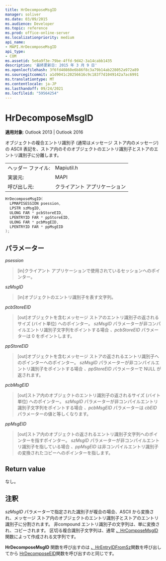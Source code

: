 ```yaml
---
title: HrDecomposeMsgID
manager: soliver
ms.date: 03/09/2015
ms.audience: Developer
ms.topic: reference
ms.prod: office-online-server
ms.localizationpriority: medium
api_name:
- MAPI.HrDecomposeMsgID
api_type:
- COM
ms.assetid: 5e6a9f3e-79be-4ffd-9d42-3a14cabb1435
description: '最終更新日: 2015 年 3 月 9 日'
ms.openlocfilehash: 3f6fd40860e6b86f8c3a79b14ab228052a972a89
ms.sourcegitcommit: a1d9041c20256616c9c183f7d1049142a7ac6991
ms.translationtype: MT
ms.contentlocale: ja-JP
ms.lasthandoff: 09/24/2021
ms.locfileid: "59564254"
---
```

# <a name="hrdecomposemsgid"></a>HrDecomposeMsgID

  
  
**適用対象**: Outlook 2013 | Outlook 2016 
  
オブジェクトの複合エントリ識別子 (通常はメッセージ ストア内のメッセージ) の ASCII 表記を、ストア内のそのオブジェクトのエントリ識別子とストアのエントリ識別子に分離します。 
  
|||
|:-----|:-----|
|ヘッダー ファイル:  <br/> |Mapiutil.h  <br/> |
|実装元:  <br/> |MAPI  <br/> |
|呼び出し元:  <br/> |クライアント アプリケーション  <br/> |
   
```cpp
HrDecomposeMsgID(
  LPMAPISESSION psession,
  LPSTR szMsgID,
  ULONG FAR * pcbStoreEID,
  LPENTRYID FAR * ppStoreEID,
  ULONG FAR * pcbMsgEID,
  LPENTRYID FAR * ppMsgEID
);
```

## <a name="parameters"></a>パラメーター

 _psession_
  
> [in]クライアント アプリケーションで使用されているセッションへのポインター。 
    
 _szMsgID_
  
> [in]オブジェクトのエントリ識別子を表す文字列。 
    
 _pcbStoreEID_
  
> [out]オブジェクトを含むメッセージ ストアのエントリ識別子の返されるサイズ (バイト単位) へのポインター。 _szMsgID_ パラメーターが非コンパイルエントリ識別子文字列をポイントする場合 _、pcbStoreEID_ パラメーターは 0 をポイントします。 
    
 _ppStoreEID_
  
> [out]オブジェクトを含むメッセージ ストアの返されるエントリ識別子へのポインターへのポインター。 _szMsgID_ パラメーターが非コンパイルエントリ識別子をポイントする場合 _、ppStoreEID_ パラメーターで NULL が返されます。 
    
 _pcbMsgEID_
  
> [out]ストア内のオブジェクトのエントリ識別子の返されるサイズ (バイト単位) へのポインター。 _szMsgID_ パラメーターが非コンパイルエントリ識別子文字列をポイントする場合 _、pcbMsgEID_ パラメーターは _cbEID_ パラメーターの値と等しくなります。 
    
 _ppMsgEID_
  
> [out]ストア内のオブジェクトの返されるエントリ識別子文字列へのポインターを指すポインター。 _szMsgID_ パラメーターが非コンパイルエントリ識別子を指している場合 _、ppMsgEID_ は非コンパイルエントリ識別子の変換されたコピーへのポインターを指します。 
    
## <a name="return-value"></a>Return value

なし。
  
## <a name="remarks"></a>注釈

_szMsgID_ パラメーターで指定された識別子が複合の場合、ASCII から変換され、メッセージ ストア内のオブジェクトのエントリ識別子とストアのエントリ識別子に分割されます。 非compound エントリ識別子の文字列は、単に変換され、コピーされます。 区切る複合識別子文字列は、通常 [、HrComposeMsgID](hrcomposemsgid.md) 関数によって作成される文字列です。 
  
**HrDecomposeMsgID** 関数を呼び出すのは [、HrEntryIDFromSz](hrentryidfromsz.md)関数を呼び出してから [HrDecomposeEID](hrdecomposeeid.md)関数を呼び出すのと同じです。 
  

